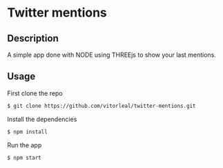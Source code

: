 Twitter mentions
=======

## Description

A simple app done with NODE using THREEjs to show your last mentions.

## Usage

First clone the repo
```bash
$ git clone https://github.com/vitorleal/twitter-mentions.git
```

Install the dependencies
```bash
$ npm install
```

Run the app
```bash
$ npm start
```